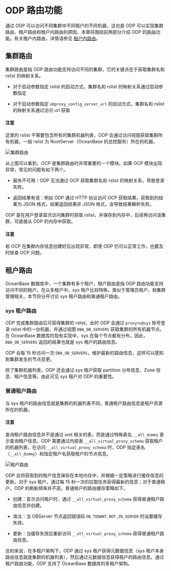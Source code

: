 # ODP 路由功能

通过 ODP 可以访问不同集群中不同租户的不同机器，这也是 ODP 可以实现集群路由、租户路由和租户内路由的原因，本章将围绕前两部分介绍 ODP 的路由功能。有关租户内路由，详情请参见 [租户内路由](4.intra-tenant-routing.md)。

## 集群路由

集群路由是指 ODP 路由功能支持访问不同的集群，它的关键点在于获取集群名和 rslist 的映射关系。

* 对于启动参数指定 rslist 的启动方式，集群名和 rslist 的映射关系通过启动参数指定

* 对于启动参数指定 `obproxy_config_server_url` 的启动方式，集群名和 rslist 的映射关系通过访问 url 获取

<main id="notice" type='notice'>
  <h4>注意</h4>
  <p>这里的 rslist 不需要包含所有的集群机器列表，ODP 会通过访问视图获取集群所有机器，一般 rslist 为 RootServer（OceanBase 的总控服务）所在的机器。</p>
</main>

![集群路由](https://obbusiness-private.oss-cn-shanghai.aliyuncs.com/doc/img/odp/V4.0.0/zh-CN/6.data-routing/2.routing-function-01.png)

从上图可以看到，OCP 是集群路由时非常重要的一个模块。如果 OCP 模块出现异常，常见的问题有如下两个。

* 服务不可用：ODP 无法通过 OCP 获取集群名和 rslist 的映射关系，导致登录失败。

* 返回结果有误：例如 ODP 通过 HTTP 协议访问 OCP 获取结果，获取到的结果为 JSON 格式，如果返回结果非 JSON 格式，会导致结果解析失败。

ODP 是在用户登录首次访问集群时获取 rslist，并保存到内存中，后续再访问该集群，可直接从 ODP 的内存中获取。

<main id="notice" type='notice'>
  <h4>注意</h4>
  <p>若 OCP 在集群内存信息创建好后出现异常，即使 ODP 仍可以正常工作，也要及时排查 OCP 问题。</p>
</main>

## 租户路由

OceanBase 数据库中，一个集群有多个租户，租户路由是指 ODP 路由功能支持访问不同的租户。在众多租户中，sys 租户比较特殊，类似于管理员租户，和集群管理相关。本节将分开讨论 sys 租户路由和普通租户路由。

### sys 租户路由

ODP 完成集群路由后可获得集群的 rslist，此时 ODP 会通过 `proxyro@sys` 账号登录 rslist 中的一台机器，并通过视图 `DBA_OB_SERVERS` 获取集群的所有机器节点。在 OceanBase 数据库的现有实现中，sys 在每个节点都有分布，因此，`DBA_OB_SERVERS` 返回的结果也就是 sys 租户的路由信息。

ODP 会每 15 秒访问一次 `DBA_OB_SERVERS`，维护最新的路由信息，这样可以感知到集群发生的节点变更。

除了集群机器列表，ODP 还会通过 sys 租户获取 partition 分布信息、Zone 信息、租户信息等。由此可见 sys 租户对 ODP 的重要性。

### 普通租户路由

与 sys 租户的路由信息就是集群的机器列表不同，普通租户路由信息是租户资源所在的机器。

<main id="notice" type='notice'>
  <h4>注意</h4>
  <p>查询租户路由信息并不是通过 unit 相关的表，而是通过特殊表名 <code>__all_dummy</code> 表示查询租户信息。ODP 需要通过内部表 <code>__all_virtual_proxy_schema</code> 获取租户的机器列表，在访问 <code>__all_virtual_proxy_schema</code> 时，ODP 指定表名（<code>__all_dummy</code>）和指定租户名获取租户的节点信息。</p>
</main>

![租户路由](https://obbusiness-private.oss-cn-shanghai.aliyuncs.com/doc/img/odp/V4.0.0/zh-CN/6.data-routing/2.routing-function-02.png)

ODP 会将获取到的租户信息保存在本地内存中，并根据一定策略进行缓存信息的更新。对于 sys 租户，通过每 15 秒一次的拉取任务获得最新的信息；对于普通租户，ODP 的刷新频率并不高，普通租户的路由缓存策略如下。

* 创建：首次访问租户时，通过 `__all_virtual_proxy_schema` 获得普通租户路由信息并创建。

* 淘汰：当 OBServer 节点返回错误码 `OB_TENANT_NOT_IN_SERVER` 时设置缓存失效。

* 更新：当缓存失效后重新访问 `__all_virtual_proxy_schema` 获得普通租户路由信息。

总的来说，在多租户架构下，ODP 通过 sys 租户获得元数据信息（sys 租户本身路由信息就是集群的机器列表），然后通过元数据信息获得租户的路由信息。通过租户路由功能，ODP 支持了 OceanBase 数据库的多租户架构。
